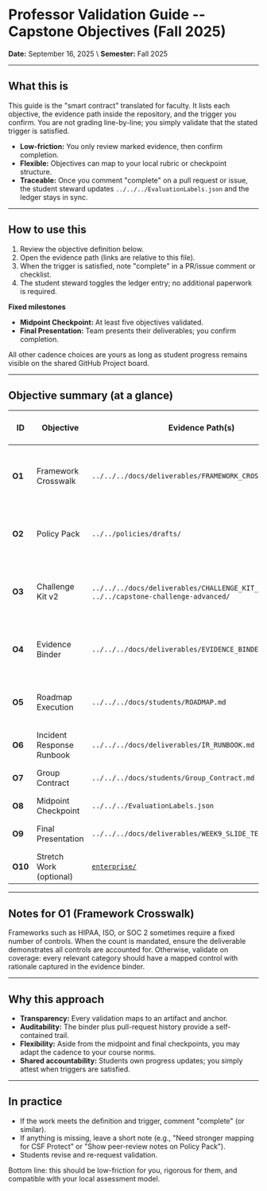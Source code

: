# Professor Validation Guide -- Capstone Objectives (Fall 2025)

**Date:** September 16, 2025  \\
**Semester:** Fall 2025

---

## What this is

This guide is the "smart contract" translated for faculty. It lists each objective, the evidence path inside the repository, and the trigger you confirm. You are not grading line-by-line; you simply validate that the stated trigger is satisfied.

- **Low-friction:** You only review marked evidence, then confirm completion.
- **Flexible:** Objectives can map to your local rubric or checkpoint structure.
- **Traceable:** Once you comment "complete" on a pull request or issue, the student steward updates `../../../EvaluationLabels.json` and the ledger stays in sync.

---

## How to use this

1. Review the objective definition below.  
2. Open the evidence path (links are relative to this file).  
3. When the trigger is satisfied, note "complete" in a PR/issue comment or checklist.  
4. The student steward toggles the ledger entry; no additional paperwork is required.

**Fixed milestones**
- **Midpoint Checkpoint:** At least five objectives validated.  
- **Final Presentation:** Team presents their deliverables; you confirm completion.

All other cadence choices are yours as long as student progress remains visible on the shared GitHub Project board.

---

## Objective summary (at a glance)

| ID | Objective | Evidence Path(s) | Trigger (mark complete when…) |
|----|-----------|------------------|--------------------------------|
| **O1** | Framework Crosswalk | `../../../docs/deliverables/FRAMEWORK_CROSSWALK_v0.1.md` | All five NIST CSF functions mapped with ≥1 control ID (with SOC 2 + HIPAA notes) |
| **O2** | Policy Pack | `../../policies/drafts/` | 2–3 priority policies drafted, peer-reviewed, and team-signed |
| **O3** | Challenge Kit v2 | `../../../docs/deliverables/CHALLENGE_KIT_BASELINE.md`, `../../capstone-challenge-advanced/` | ≥3 scenarios executed and ≥5 falsification checks captured |
| **O4** | Evidence Binder | `../../../docs/deliverables/EVIDENCE_BINDER_INDEX.md` | ≥5 entries populated (placeholders acceptable early) |
| **O5** | Roadmap Execution | `../../../docs/students/ROADMAP.md` | Weekly updates visible in repo / project board |
| **O6** | Incident Response Runbook | `../../../docs/deliverables/IR_RUNBOOK.md` | ≥2 baseline scenarios documented |
| **O7** | Group Contract | `../../../docs/students/Group_Contract.md` | All team members sign by Week 2 |
| **O8** | Midpoint Checkpoint | `../../../EvaluationLabels.json` | ≥5 objectives marked `true` |
| **O9** | Final Presentation | `../../../docs/deliverables/WEEK9_SLIDE_TEMPLATE.md` | Presentation delivered and confirmed |
| **O10** | Stretch Work (optional) | [`enterprise/`](../..) | Sponsor acknowledges completion |

---

## Notes for O1 (Framework Crosswalk)

Frameworks such as HIPAA, ISO, or SOC 2 sometimes require a fixed number of controls. When the count is mandated, ensure the deliverable demonstrates all controls are accounted for. Otherwise, validate on coverage: every relevant category should have a mapped control with rationale captured in the evidence binder.

---

## Why this approach

- **Transparency:** Every validation maps to an artifact and anchor.  
- **Auditability:** The binder plus pull-request history provide a self-contained trail.  
- **Flexibility:** Aside from the midpoint and final checkpoints, you may adapt the cadence to your course norms.  
- **Shared accountability:** Students own progress updates; you simply attest when triggers are satisfied.

---

## In practice

- If the work meets the definition and trigger, comment "complete" (or similar).  
- If anything is missing, leave a short note (e.g., "Need stronger mapping for CSF Protect" or "Show peer-review notes on Policy Pack").  
- Students revise and re-request validation.

Bottom line: this should be low-friction for you, rigorous for them, and compatible with your local assessment model.
